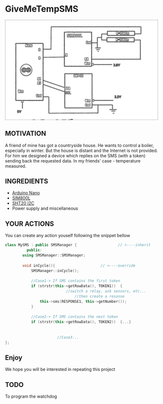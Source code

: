 # GiveMeTempSMS


<img src="Schema.png" width=600/>


## MOTIVATION

A friend of mine has got a countryside house.
He wants to control a boiler, especially in winter.
But the house is distant and the Internet is not provided.
For him we designed a device which replies on the SMS (with a token) 
sending back the requested data. In my friends' case - temperature measured.


## INGREDIENTS

- [Arduino Nano](https://arduino.ua/prod2177-arduino-nano-v3-0-avr-atmega328-p-20au)
- [SIM800L](https://arduino.ua/prod1665-gsm-modyl-na-sim800l)
- [SHT20 I2C](https://arduino.ua/prod4499-modyl-datchika-temperatyri-i-vlajnosti-sht20-i2c)
- Power supply and miscellaneous


## YOUR ACTIONS

You can create any action youself following the snippet bellow
```c++
class MySMS : public SMSManager {                   // <----inherit 
	      public:
		using SMSManager::SMSManager;

		void inCycle(){                     // <----override
			SMSManager::inCycle();

			//Case1-> If SMS contains the first token   
			if (strstr(this->getRowData(), TOKEN1))  { 
	                        //switch a relay, ask sensors, etc...  
                                //then create a resonse
				this->sms(RESPONSE1, this->getNumber()); 
			}

			//Case2-> If SMS contains the next token   
			if (strstr(this->getRowData(), TOKEN2))  {...}	
                     
                     
                        //Case3...
};

```

## Enjoy
We hope you will be interested in repeating this project

## TODO
To program the watchdog
